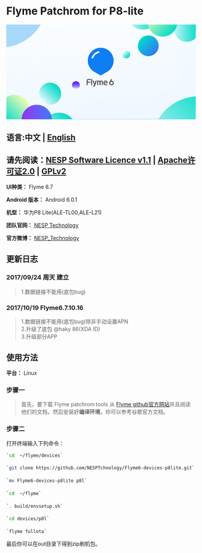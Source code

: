 # Flyme Patchrom for P8-lite
![FlymeOS 6][1]
## 语言:中文 | [English](./README_EN.md)
## 请先阅读：[NESP Software Licence v1.1](./NESL.md) | [Apache许可证2.0](./Apache.md) | [GPLv2](./GPL.md)   

**UI种类：** Flyme 6.7

**Android 版本：** Android 6.0.1

**机型：** 华为P8 Lite(ALE-TL00,ALE-L21)

**团队官网：** [NESP Technology](http://nesp.1g7.net)

**官方微博：**  [NESP_Technology](http://weibo.com/NESPtechnology)

## 更新日志 
### 2017/09/24 周天 建立 
>1.数据链接不能用(底包bug)
### 2017/10/19 Flyme6.7.10.16
>1.数据链接不能用(底包bug)除非手动设置APN  
>2.升级了底包 @haky 86(XDA ID)   
>3.升级部分APP
## 使用方法
**平台：** Linux
### 步骤一
>首先，要下载 Flyme patchrom tools 从 [Flyme github官方网站](https://github.com/Flymeos)并且阅读他们的文档，然后安装好**编译环境**，你可以参考谷歌官方文档。
### 步骤二
打开终端输入下列命令：   
```bash
`cd  ~/flyme/devices` 

`git clone https://github.com/NESPTchnology/Flyme6-devices-p8lite.git`   

`mv Flyme6-devices-p8lite p8l`

`cd  ~/flyme`   

`. build/envsetup.sh`   

`cd devices/p8l`   

`flyme fullota`   
```
最后你可以在out目录下得到zip刷机包。


  [1]: ./images/flyme.png "flyme.png"
